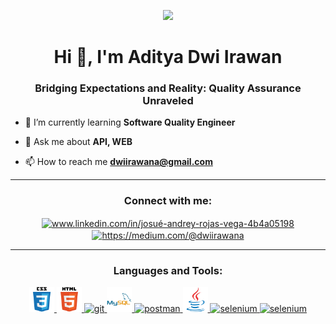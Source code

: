<p align="center">
<img src="https://github-stats-alpha.vercel.app/api?username=Adityadi195&cc=000&tc=fff&ic=fff&bc=000"
<!-- [![Example](https://github-stats-alpha.vercel.app/api?username=Adityadi195&cc=000&tc=fff&ic=fff&bc=000)](https://github-stats-alpha.vercel.app/api?username=Adityadi195) -->
</p>

<h1 align="center">Hi 👋, I'm Aditya Dwi Irawan</h1>
<h3 align="center">Bridging Expectations and Reality: Quality Assurance Unraveled</h3>

- 🌱 I’m currently learning **Software Quality Engineer**

- 💬 Ask me about **API, WEB**

- 📫 How to reach me **dwiirawana@gmail.com**


<!-- CONNECTION -->
<hr>      
<h3 align="center">Connect with me:</h3>
<p align="center">
  <a href="https://www.linkedin.com/in/aditya-dwi-irawan/" target="blank"><img align="center" src="https://raw.githubusercontent.com/rahuldkjain/github-profile-readme-generator/master/src/images/icons/Social/linked-in-alt.svg" alt="www.linkedin.com/in/josué-andrey-rojas-vega-4b4a05198" height="30" width="40" /></a>
  <a href="https://medium.com/@dwiirawana" target="blank"><img align="center" src="https://raw.githubusercontent.com/rahuldkjain/github-profile-readme-generator/master/src/images/icons/Social/medium.svg" alt="https://medium.com/@dwiirawana" height="30" width="40" /></a>
</p>

<!-- LANGUAGES AND TOOLS -->
<hr>
<h3 align="center">Languages and Tools:</h3>
<p align="center"> 
  <a href="https://www.w3schools.com/css/" target="_blank"> <img src="https://raw.githubusercontent.com/devicons/devicon/master/icons/css3/css3-original-wordmark.svg" alt="css3" width="40" height="40"/> </a>
  <a href="https://www.w3.org/html/" target="_blank"> <img src="https://raw.githubusercontent.com/devicons/devicon/master/icons/html5/html5-original-wordmark.svg" alt="html5" width="40" height="40"/> </a> 
  <a href="https://git-scm.com/" target="_blank"> <img src="https://www.vectorlogo.zone/logos/git-scm/git-scm-icon.svg" alt="git" width="40" height="40"/> </a> 
<!--   <a href="https://developer.mozilla.org/en-US/docs/Web/JavaScript" target="_blank"> <img src="https://raw.githubusercontent.com/devicons/devicon/master/icons/javascript/javascript-original.svg" alt="javascript" width="40" height="40"/> </a> -->
  <a href="https://www.mysql.com/" target="_blank" rel="noreferrer"> <img src="https://raw.githubusercontent.com/devicons/devicon/master/icons/mysql/mysql-original-wordmark.svg" alt="mysql" width="40" height="40"/> </a>
    <a href="https://postman.com" target="_blank"> <img src="https://www.vectorlogo.zone/logos/getpostman/getpostman-icon.svg" alt="postman" width="40" height="40"/> </a> 
<a href="https://www.java.com" target="_blank" rel="noreferrer"> <img src="https://raw.githubusercontent.com/devicons/devicon/master/icons/java/java-original.svg" alt="java" width="40" height="40"/>
    <a href="https://www.selenium.dev" target="_blank"> <img src="https://raw.githubusercontent.com/detain/svg-logos/780f25886640cef088af994181646db2f6b1a3f8/svg/selenium-logo.svg" alt="selenium" width="40" height="40"/> </a> 
    <a href="https://rest-assured.io/" target="_blank"> <img src="http://rest-assured.io/img/logo-transparent.png" alt="selenium" width="40" height="40"/> </a> 
</p>
